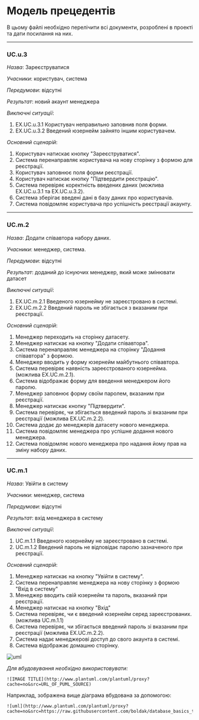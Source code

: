 # Модель прецедентів

В цьому файлі необхідно перелічити всі документи, розроблені в проекті та дати посилання на них.

<hr>

### UC.u.3

*Назва*: Зареєструватися

*Учасники*: користувач, система

*Передумови*: відсутні

*Результат*: новий акаунт менеджера

*Виключні ситуації*:
1. EX.UC.u.3.1 Користувач неправильно заповнив поля форми.
2. EX.UC.u.3.2 Введений юзернейм зайнято іншим користувачем.

*Основний сценарій*:

1. Користувач натискає кнопку "Зареєструватися".
2. Система перенаправляє користувача на нову сторінку з формою для реєстрації.
3. Користувач заповнює поля форми реєстрації.
4. Користувач натискає кнопку "Підтвердити реєстрацію".
5. Система перевіряє коректність введених даних (можлива EX.UC.u.3.1 та EX.UC.u.3.2).
6. Система зберігає введені дані в базу даних про користувачів.
7. Система повідомляє користувача про успішність реєстрації акаунту.
<hr>

### UC.m.2

*Назва*: Додати співавтора набору даних.

*Учасники*: менеджер, система.

*Передумови*: відсутні

*Результат*: доданий до існуючих менеджер, який може змінювати датасет

*Виключні ситуації*:
1. EX.UC.m.2.1 Введеного юзернейму не зареєстровано в системі.
2. EX.UC.m.2.2 Введений пароль не збігається з вказаним при реєстрації. 

*Основний сценарій*:

1. Менеджер переходить на сторінку датасету.
2. Менеджер натискає на кнопку "Додати співавтора".
3. Система перенаправляє менеджера на сторінку "Додання співавтора" з формою.
4. Менеджер вводить у форму юзернейм майбутнього співавтора.
5. Система перевіряє наявність зареєстрованого юзернейма. (можлива EX.UC.m.2.1).
6. Система відображає форму для введення менеджером його паролю.
7. Менеджер заповнює форму своїм паролем, вказаним при реєстрації. 
8. Менеджер натискає кнопку "Підтвердити". 
9. Система перевіряє, чи збігається введений пароль зі вказаним при реєстрації (можлива EX.UC.m.2.2).
10. Система додає до менеджерів датасету нового менеджера.
11. Система повідомляє менеджера про успішне додання нового менеджера.
12. Система повідомляє нового менеджера про надання йому прав на зміну набору даних.
<hr>

### UC.m.1

*Назва*: Увійти в систему

*Учасники*: менеджер, система

*Передумови*: відсутні

*Результат*: вхід менеджера в систему

*Виключні ситуації*:
1. UC.m.1.1 Введеного юзернейму не зареєстровано в системі.
2. UC.m.1.2 Введений пароль не відповідає паролю зазначеного при реєстрації.

*Основний сценарій*:

1. Менеджер натискає на кнопку "Увійти в систему".
2. Система перенаправляє менеджера на нову сторінку з формою "Вхід в систему"
3. Менеджер вводить свій юзернейм та пароль, вказаний при реєстрації.
4. Менеджер натискає на кнопку "Вхід"
5. Система перевіряє, чи є введений юзернейм серед зареєстрованих. (можлива UC.m.1.1)
6. Система перевіряє, чи збігається введений пароль зі вказаним при реєстрації (можлива EX.UC.m.2.2).
7. Система надає менеджерові доступ до свого акаунта в системі.
8. Система відображає домашню сторінку.

![uml](http://www.plantuml.com/plantuml/proxy?cache=no&src=https://raw.githubusercontent.com/boldak/database_basics_template/master/src/uml/example.puml)

*Для вбудовування необхідно використовувати:*
```
![IMAGE TITLE](http://www.plantuml.com/plantuml/proxy?cache=no&src=URL_OF_PUML_SOURCE)
```
Наприклад, зображена вище діаграма вбудована за допомогою:
```
![uml](http://www.plantuml.com/plantuml/proxy?cache=no&src=https://raw.githubusercontent.com/boldak/database_basics_template/master/src/uml/example.puml)
```
